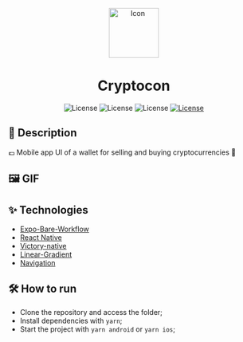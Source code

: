 <p align="center">
<img alt="Icon" width='100' style' src="https://user-images.githubusercontent.com/51713169/198896448-fe26eddd-29ad-445e-aabc-561209f93273.png">
  
</p>

<h1 align="center">Cryptocon</h1>

<p align="center">
     <img alt="License" src="https://img.shields.io/static/v1?label=React-Native&message=0.69.5&color=202020&labelColor=008CCD">
     <img alt="License" src="https://img.shields.io/static/v1?label=Expo&message=~46.0.9&color=FFFFFF&labelColor=000000">
     <img alt="License" src="https://img.shields.io/static/v1?label=TypeScript&message=^4.6.3&color=FFFFFF&labelColor=082e5c">
  <a href="https://github.com/Victor5g/Climate/blob/main/LICENSE">
     <img alt="License" src="https://img.shields.io/static/v1?label=license&message=MIT&color=8257E5&labelColor=000000">
  </a>
                              
</p>

## 🧾 Description
 💶 Mobile app UI of a wallet for selling and buying cryptocurrencies 💼

## 🖼 GIF 
<p align="center">  


</p>

## ✨ Technologies 
- [Expo-Bare-Workflow](https://docs.expo.dev/introduction/managed-vs-bare/#bare-workflow)
- [React Native](https://reactnative.dev/)
- [Victory-native](https://formidable.com/open-source/victory/docs/native/)
- [Linear-Gradient](https://docs.expo.dev/versions/latest/sdk/linear-gradient/)
- [Navigation](https://reactnavigation.org/)
                 
                                                                                                                              
## 🛠  How to run

- Clone the repository and access the folder;
- Install dependencies with `yarn`;
- Start the project with `yarn android` or `yarn ios`;
